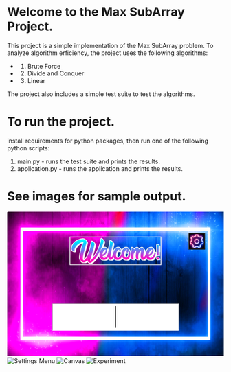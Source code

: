
# Welcome to the Max SubArray Project.

This project is a simple implementation of the Max SubArray problem. To analyze algorithm erficiency, the project uses the following algorithms:

* 1. Brute Force
* 2. Divide and Conquer
* 3. Linear

The project also includes a simple test suite to test the algorithms.

# To run the project.

install requirements for python packages, then run one of the following python scripts:

1. main.py - runs the test suite and prints the results.
2. application.py - runs the application and prints the results.

# See images for sample output.

![Main Menu](Assets/MD_ASSETS/mainmenu.png)
![Settings Menu](Assets/MD_ASSETS/settings\\menu.png)
![Canvas](Assets/MD_ASSETS/experiment\\menu\\1.png)
![Experiment](Assets/MD_ASSETS/experiment\\menu\\2.png)